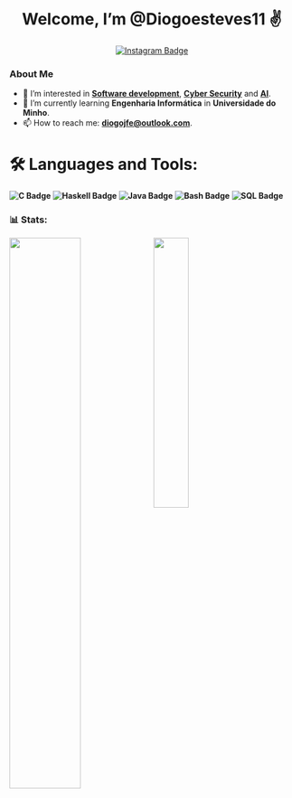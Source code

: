 <div id="header" align="center">
  <h1> Welcome, I’m @Diogoesteves11 ✌️</h1>
  <div id="badges" align = "center">
  <a href="https://www.instagram.com/diogoesteves.11/">
  <img src="https://img.shields.io/badge/Instagram-purple?style=for-the-badge&logo=instagram&logoColor=white" alt="Instagram Badge"/>
  </a>
  </div>
  <img src="https://komarev.com/ghpvc/?username=Diogoesteves11&style=flat-square&color=blue" alt=""/>
</div>


### About Me

- 👀 I’m interested in **[Software development](https://github.com/topics/software-development)**, **[Cyber Security](https://github.com/topics/cyber-security)** and **[AI](https://github.com/topics/artificial-intelligence)**.
- 🌱 I’m currently learning **Engenharia Informática** in **Universidade do Minho**.
- 📫 How to reach me: **[diogojfe@outlook.com](mailto:diogojfe@outlook.com)**.

# 🛠️ Languages and Tools:
**![C Badge](https://img.shields.io/badge/C-blue?style=for-the-badge&logo=C&logoColor=white)**
**![Haskell Badge](https://img.shields.io/badge/Haskell-purple?style=for-the-badge&logo=haskell&logoColor=white)**
**![Java Badge](https://img.shields.io/badge/Java-orange?style=for-the-badge&logo=java&logoColor=white)**
**![Bash Badge](https://img.shields.io/badge/Bash-black?style=for-the-badge&logo=GNU%20Bash&logoColor=white)**
**![SQL Badge](https://img.shields.io/badge/SQL-blue?style=for-the-badge&logo=postgresql&logoColor=white)**


### 📊 Stats:
<img align="left" src="https://github-readme-stats.vercel.app/api?username=Diogoesteves11&show_icons=true&theme=radical&bg_color=00000000" width="50%"/>
<img align="left" src="https://github-readme-stats.vercel.app/api/top-langs/?username=Diogoesteves11&show_icons=true&theme=radical&bg_color=00000000" width="35%"/>

 
